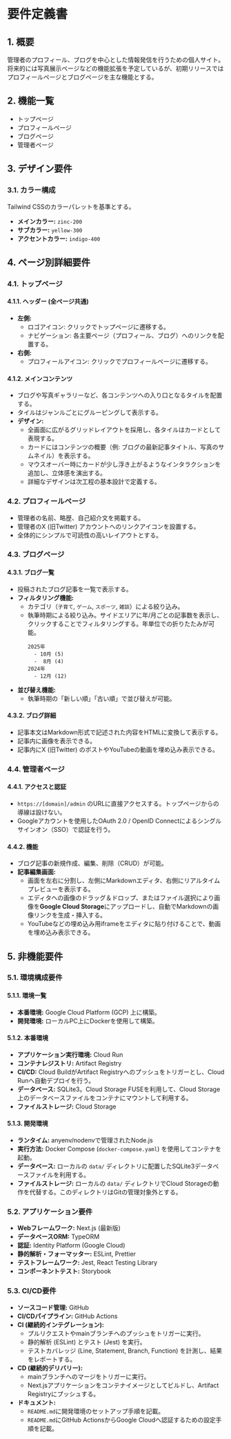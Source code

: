 # 要件定義書

## 1. 概要

管理者のプロフィール、ブログを中心とした情報発信を行うための個人サイト。
将来的には写真展示ページなどの機能拡張を予定しているが、初期リリースではプロフィールページとブログページを主な機能とする。

## 2. 機能一覧

- トップページ
- プロフィールページ
- ブログページ
- 管理者ページ

## 3. デザイン要件

### 3.1. カラー構成

Tailwind CSSのカラーパレットを基準とする。

- **メインカラー:** `zinc-200`
- **サブカラー:** `yellow-300`
- **アクセントカラー:** `indigo-400`

## 4. ページ別詳細要件

### 4.1. トップページ

#### 4.1.1. ヘッダー (全ページ共通)

- **左側:**
    - ロゴアイコン: クリックでトップページに遷移する。
    - ナビゲーション: 各主要ページ（プロフィール、ブログ）へのリンクを配置する。
- **右側:**
    - プロフィールアイコン: クリックでプロフィールページに遷移する。

#### 4.1.2. メインコンテンツ

- ブログや写真ギャラリーなど、各コンテンツへの入り口となるタイルを配置する。
- タイルはジャンルごとにグルーピングして表示する。
- **デザイン:**
    - 全画面に広がるグリッドレイアウトを採用し、各タイルはカードとして表現する。
    - カードにはコンテンツの概要（例: ブログの最新記事タイトル、写真のサムネイル）を表示する。
    - マウスオーバー時にカードが少し浮き上がるようなインタラクションを追加し、立体感を演出する。
    - 詳細なデザインは次工程の基本設計で定義する。

### 4.2. プロフィールページ

- 管理者の名前、略歴、自己紹介文を掲載する。
- 管理者のX (旧Twitter) アカウントへのリンクアイコンを設置する。
- 全体的にシンプルで可読性の高いレイアウトとする。

### 4.3. ブログページ

#### 4.3.1. ブログ一覧

- 投稿されたブログ記事を一覧で表示する。
- **フィルタリング機能:**
    - カテゴリ（`子育て`, `ゲーム`, `スポーツ`, `雑談`）による絞り込み。
    - 執筆時期による絞り込み。サイドエリアに年/月ごとの記事数を表示し、クリックすることでフィルタリングする。年単位での折りたたみが可能。
      ```
      2025年
        - 10月 (5)
        -  8月 (4)
      2024年
        - 12月 (12)
      ```
- **並び替え機能:**
    - 執筆時期の「新しい順」「古い順」で並び替えが可能。

#### 4.3.2. ブログ詳細

- 記事本文はMarkdown形式で記述された内容をHTMLに変換して表示する。
- 記事内に画像を表示できる。
- 記事内にX (旧Twitter) のポストやYouTubeの動画を埋め込み表示できる。

### 4.4. 管理者ページ

#### 4.4.1. アクセスと認証

- `https://[domain]/admin` のURLに直接アクセスする。トップページからの導線は設けない。
- Googleアカウントを使用したOAuth 2.0 / OpenID Connectによるシングルサインオン（SSO）で認証を行う。

#### 4.4.2. 機能

- ブログ記事の新規作成、編集、削除（CRUD）が可能。
- **記事編集画面:**
    - 画面を左右に分割し、左側にMarkdownエディタ、右側にリアルタイムプレビューを表示する。
    - エディタへの画像のドラッグ＆ドロップ、またはファイル選択により画像を**Google Cloud Storage**にアップロードし、自動でMarkdownの画像リンクを生成・挿入する。
    - YouTubeなどの埋め込み用iframeをエディタに貼り付けることで、動画を埋め込み表示できる。

## 5. 非機能要件

### 5.1. 環境構成要件

#### 5.1.1. 環境一覧
- **本番環境:** Google Cloud Platform (GCP) 上に構築。
- **開発環境:** ローカルPC上にDockerを使用して構築。

#### 5.1.2. 本番環境
- **アプリケーション実行環境:** Cloud Run
- **コンテナレジストリ:** Artifact Registry
- **CI/CD:** Cloud BuildがArtifact Registryへのプッシュをトリガーとし、Cloud Runへ自動デプロイを行う。
- **データベース:** SQLite3。Cloud Storage FUSEを利用して、Cloud Storage上のデータベースファイルをコンテナにマウントして利用する。
- **ファイルストレージ:** Cloud Storage

#### 5.1.3. 開発環境
- **ランタイム:** anyenv/nodenvで管理されたNode.js
- **実行方法:** Docker Compose (`docker-compose.yaml`) を使用してコンテナを起動。
- **データベース:** ローカルの `data/` ディレクトリに配置したSQLite3データベースファイルを利用する。
- **ファイルストレージ:** ローカルの `data/` ディレクトリでCloud Storageの動作を代替する。このディレクトリはGitの管理対象外とする。

### 5.2. アプリケーション要件

- **Webフレームワーク:** Next.js (最新版)
- **データベースORM:** TypeORM
- **認証:** Identity Platform (Google Cloud)
- **静的解析・フォーマッター:** ESLint, Prettier
- **テストフレームワーク:** Jest, React Testing Library
- **コンポーネントテスト:** Storybook

### 5.3. CI/CD要件

- **ソースコード管理:** GitHub
- **CI/CDパイプライン:** GitHub Actions
- **CI (継続的インテグレーション):**
  - プルリクエストやmainブランチへのプッシュをトリガーに実行。
  - 静的解析 (ESLint) とテスト (Jest) を実行。
  - テストカバレッジ (Line, Statement, Branch, Function) を計測し、結果をレポートする。
- **CD (継続的デリバリー):**
  - mainブランチへのマージをトリガーに実行。
  - Next.jsアプリケーションをコンテナイメージとしてビルドし、Artifact Registryにプッシュする。
- **ドキュメント:**
  - `README.md`に開発環境のセットアップ手順を記載。
  - `README.md`にGitHub ActionsからGoogle Cloudへ認証するための設定手順を記載。